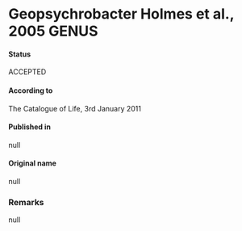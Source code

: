 # Geopsychrobacter Holmes et al., 2005 GENUS

#### Status
ACCEPTED

#### According to
The Catalogue of Life, 3rd January 2011

#### Published in
null

#### Original name
null

### Remarks
null